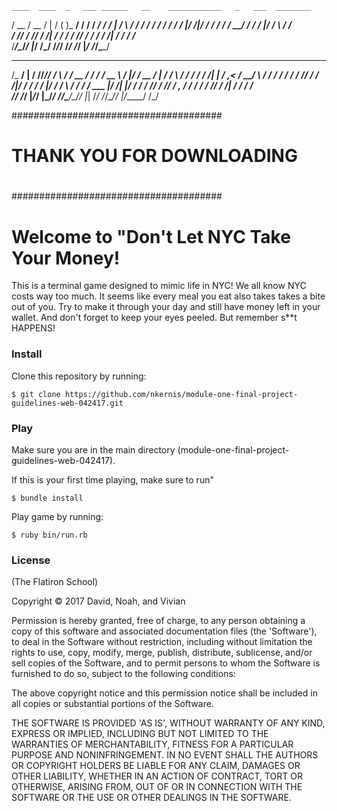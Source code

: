     ____  ____  _   ___ ______   __    ____________   _   ___  ________
   / __ \/ __ \/ | / ( )_  __/  / /   / ____/_  __/  / | / \ \/ / ____/
  / / / / / / /  |/ /|/ / /    / /   / __/   / /    /  |/ / \  / /     
 / /_/ / /_/ / /|  /   / /    / /___/ /___  / /    / /|  /  / / /___   
/_____/\____/_/ |_/   /_/    /_____/_____/ /_/    /_/ |_/  /_/\____/   
                                                                       
  _________    __ __ ______   __  ______  __  ______     __  _______  _   _________  __
 /_  __/   |  / //_// ____/   \ \/ / __ \/ / / / __ \   /  |/  / __ \/ | / / ____\ \/ /
  / / / /| | / ,<  / __/       \  / / / / / / / /_/ /  / /|_/ / / / /  |/ / __/   \  / 
 / / / ___ |/ /| |/ /___       / / /_/ / /_/ / _, _/  / /  / / /_/ / /|  / /___   / /  
/_/ /_/  |_/_/ |_/_____/      /_/\____/\____/_/ |_|  /_/  /_/\____/_/ |_/_____/  /_/   


######################################
#                                    #
#     THANK YOU FOR DOWNLOADING      #
#                                    #
######################################


# Welcome to "Don't Let NYC Take Your Money!

This is a terminal game designed to mimic life in NYC! We all know NYC costs way 
too much. It seems like every meal you eat also takes takes a bite out of you. 
Try to make it through your day and still have money left in your wallet. And don't 
forget to keep your eyes peeled. But remember s**t HAPPENS!

### Install

Clone this repository by running:
```
$ git clone https://github.com/nkernis/module-one-final-project-guidelines-web-042417.git
```

### Play

Make sure you are in the main directory (module-one-final-project-guidelines-web-042417).

If this is your first time playing, make sure to run"
```
$ bundle install
```

Play game by running:
```
$ ruby bin/run.rb
``` 

### License

(The Flatiron School)

Copyright © 2017 David, Noah, and Vivian

Permission is hereby granted, free of charge, to any person obtaining a copy of this software and associated documentation files (the 'Software'), to deal in the Software without restriction, including without limitation the rights to use, copy, modify, merge, publish, distribute, sublicense, and/or sell copies of the Software, and to permit persons to whom the Software is furnished to do so, subject to the following conditions:

The above copyright notice and this permission notice shall be included in all copies or substantial portions of the Software.

THE SOFTWARE IS PROVIDED 'AS IS', WITHOUT WARRANTY OF ANY KIND, EXPRESS OR IMPLIED, INCLUDING BUT NOT LIMITED TO THE WARRANTIES OF MERCHANTABILITY, FITNESS FOR A PARTICULAR PURPOSE AND NONINFRINGEMENT. IN NO EVENT SHALL THE AUTHORS OR COPYRIGHT HOLDERS BE LIABLE FOR ANY CLAIM, DAMAGES OR OTHER LIABILITY, WHETHER IN AN ACTION OF CONTRACT, TORT OR OTHERWISE, ARISING FROM, OUT OF OR IN CONNECTION WITH THE SOFTWARE OR THE USE OR OTHER DEALINGS IN THE SOFTWARE.


